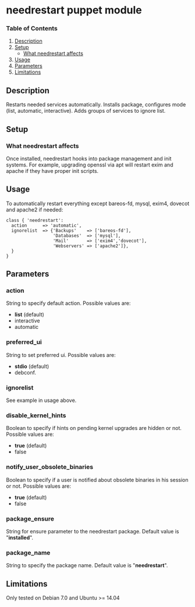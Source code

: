 # needrestart puppet module

### Table of Contents

1. [Description](#description)
1. [Setup](#setup)
   * [What needrestart affects](#what-needrestart-affects)
1. [Usage](#usage)
1. [Parameters](#parameters)
1. [Limitations](#limitations)


## Description
Restarts needed services automatically.
Installs package, configures mode (list, automatic, interactive). Adds groups of services to ignore list.


## Setup

### What needrestart affects
Once installed, needrestart hooks into package management and init systems. For example, upgrading openssl via apt will restart exim and apache if they have proper init scripts.


## Usage
To automatically restart everything except bareos-fd, mysql, exim4, dovecot and apache2 if needed:
```
class { 'needrestart':
  action      => 'automatic',
  ignorelist  => {'Backups'    => ['bareos-fd'],
                  'Databases'  => ['mysql'],
                  'Mail'       => ['exim4','dovecot'],
                  'Webservers' => ['apache2']},
  }
}
```


## Parameters
### action
String to specify default action. Possible values are:
* __list__ (default)
* interactive
* automatic

### preferred_ui
String to set preferred ui. Possible values are:
* __stdio__ (default)
* debconf.

### ignorelist
See example in usage above.

### disable_kernel_hints
Boolean to specify if hints on pending kernel upgrades are hidden or not. Possible values are:
* __true__ (default)
* false

### notify_user_obsolete_binaries
Boolean to specify if a user is notified about obsolete binaries in his session or not. Possible values are:
* __true__ (default)
* false

### package_ensure
String for ensure parameter to the needrestart package. Default value is "__installed__".

### package_name
String to specify the package name. Default value is "__needrestart__".


## Limitations
Only tested on Debian 7.0 and Ubuntu >= 14.04

